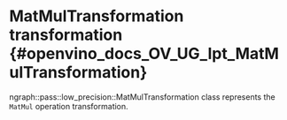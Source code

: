# MatMulTransformation transformation {#openvino_docs_OV_UG_lpt_MatMulTransformation}

ngraph::pass::low_precision::MatMulTransformation class represents the `MatMul` operation transformation.
